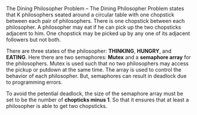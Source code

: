 The Dining Philosopher Problem – The Dining Philosopher Problem states that K philosophers seated around a circular table with one chopstick between each pair of philosophers. There is one chopstick between each philosopher. A philosopher may eat if he can pick up the two chopsticks adjacent to him. One chopstick may be picked up by any one of its adjacent followers but not both. 

There are three states of the philosopher: **THINKING**, **HUNGRY**, and **EATING**. Here there are two semaphores: **Mutex** and a **semaphore array** for the philosophers. Mutex is used such that no two philosophers may access the pickup or putdown at the same time. The array is used to control the behavior of each philosopher. But, semaphores can result in deadlock due to programming errors. 

To avoid the petential deadlock, the size of the semaphore array must be set to be the number of **chopticks minus 1**. So that it ensures that at least a philosopher is able to get two chopsticks.